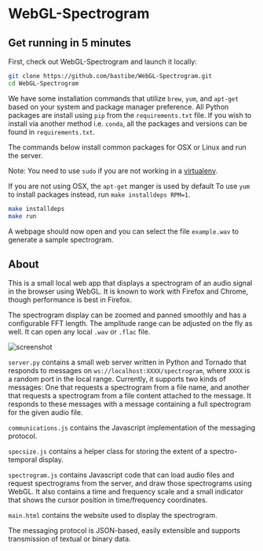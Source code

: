 WebGL-Spectrogram
=================

## Get running in 5 minutes

First, check out WebGL-Spectrogram and launch it locally:

```bash
git clone https://github.com/bastibe/WebGL-Spectrogram.git
cd WebGL-Spectrogram
```

We have some installation commands that utilize `brew`, `yum`, and `apt-get`
based on your system and package manager preference. All Python packages are
install using `pip` from the `requirements.txt` file. If you wish to install
via another method i.e. `conda`, all the packages and versions can be found in
`requirements.txt`.

The commands below install common packages for OSX or Linux and run the server.

Note: You need to use `sudo` if you are not working in a 
[virtualenv](http://docs.python-guide.org/en/latest/dev/virtualenvs/).

If you are not using OSX, the `apt-get` manger is used by default To use `yum`
to install packages instead, run `make installdeps RPM=1`.

```bash
make installdeps
make run
```

A webpage should now open and you can select the file `example.wav` to generate
a sample spectrogram.

## About

This is a small local web app that displays a spectrogram of an audio signal in
the browser using WebGL. It is known to work with Firefox and Chrome, though
performance is best in Firefox.

The spectrogram display can be zoomed and panned smoothly and has a
configurable FFT length. The amplitude range can be adjusted on the fly as
well. It can open any local `.wav` or `.flac` file.

![screenshot](https://raw.githubusercontent.com/bastibe/WebGL-Spectrogram/master/screenshot.png)

`server.py` contains a small web server written in Python and Tornado that
responds to messages on `ws://localhost:XXXX/spectrogram`, where `XXXX` is a
random port in the local range. Currently, it supports two kinds of messages:
One that requests a spectrogram from a file name, and another that requests a
spectrogram from a file content attached to the message. It responds to these
messages with a message containing a full spectrogram for the given audio file.

`communications.js` contains the Javascript implementation of the messaging
protocol.

`specsize.js` contains a helper class for storing the extent of a
spectro-temporal display.

`spectrogram.js` contains Javascript code that can load audio files and request
spectrograms from the server, and draw those spectrograms using WebGL. It also
contains a time and frequency scale and a small indicator that shows the cursor
position in time/frequency coordinates.

`main.html` contains the website used to display the spectrogram.

The messaging protocol is JSON-based, easily extensible and supports
transmission of textual or binary data.
